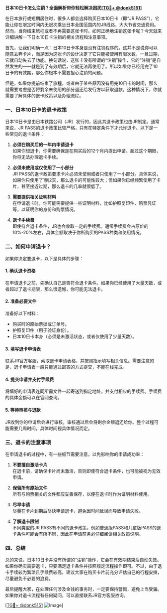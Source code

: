 **日本10日卡怎么注销？全面解析带你轻松解决困扰[[TG💪+ @donk5151](https://t.me/s/donk5151)]**

在日本旅行或短期居住时，很多人都会选择购买日本10日卡（即“JR PASS”），它能让你在限定时间内无限次乘坐日本全国范围内的JR线路，大大节省交通费用。然而，当你结束旅程或者不再需要这张卡时，如何正确地注销这张卡呢？今天就来详细讲解一下日本10日卡注销的相关流程和注意事项。

首先，让我们明确一点：日本10日卡本身是没有注销程序的。这并不是说你可以随意丢弃卡片，而是因为这张卡的设计决定了它只能被使用有限次数，一旦过期，它就自动失去了功能。换句话说，这张卡没有所谓的“注销”操作，它的“注销”是自然发生的——就是到了有效期后，它就无法再使用了。所以如果你已经用完了10日卡的有效期，那么你根本不需要担心注销的问题。

但是，如果你提前结束了旅程，或者由于某些原因没有用完10日卡的时间，那么就需要考虑是否将剩余未使用的部分退还给发行方以获取退款。这种情况下，你就需要了解具体的退卡政策以及办理流程。

### **一、日本10日卡的退卡政策**

日本10日卡是由日本铁路公司（JR）发行的，因此其退卡政策也由JR制定。通常来说，JR PASS的退卡政策比较严格，只有在特定条件下才允许退卡。以下是一些常见的退卡条件：

1. **必须在购买后的一年内申请退卡**  
   如果你想退卡，你需要确保是在购买后的12个月内提出申请。超过这个期限，你将无法办理退卡手续。

2. **必须未使用或仅使用了一小部分**  
   JR PASS的退卡政策要求卡片必须未使用或者只使用了一小部分。具体来说，如果你只使用了1到2天，那么退卡的可能性较大；但如果你已经频繁使用了卡片，甚至接近过期，那么退卡的几率就很低了。

3. **需要提供相关证明材料**  
   在申请退卡时，你可能需要提供一些证明材料，比如护照复印件、购票凭证等，以证明你的身份和购票情况。

4. **退卡手续费**  
   即使符合退卡条件，JR也会收取一定的手续费。通常手续费会占原价的10%-20%左右，具体金额取决于你所购买的PASS种类和使用情况。

### **二、如何申请退卡？**

如果你决定要退卡，以下是具体的步骤：

#### **1. 确认退卡资格**
在申请退卡之前，先确认自己是否符合退卡条件。如果你已经使用了大量天数，或者超过了退卡期限，那么很遗憾，你可能无法退卡。

#### **2. 准备必要文件**
准备好以下材料：
- 购买时的原始票据或订单号。
- 护照复印件（用于验证身份）。
- 日本10日卡本身（必须是未激活状态，或者仅使用了少量天数）。

#### **3. 填写退卡申请表**
联系JR官方客服，索取退卡申请表格，并按照指示填写相关信息。需要注意的是，退卡申请表一般只能通过邮寄的方式提交，不能在线完成。

#### **4. 提交申请并支付手续费**
将填好的申请表连同所需文件一起寄送到指定地址，并支付相应的手续费。手续费的具体金额可以在官网查询。

#### **5. 等待审核与退款**
JR收到你的申请后会进行审核，审核通过后会将剩余金额退还给你。整个过程可能需要几周时间，具体时间视具体情况而定。

### **三、退卡的注意事项**

在申请退卡的过程中，有一些细节需要注意，以免影响你的申请成功率：

1. **不要擅自激活卡片**  
   在退卡前，请确保卡片尚未激活，否则即使符合退卡条件，也可能被视为无效申请。

2. **保留所有原始文件**  
   所有与购票相关的文件都应妥善保存，以便在退卡时作为证明材料使用。

3. **尽早申请**  
   尽量在卡片到期后尽快申请退卡，避免因时间延误而导致申请失败。

4. **了解退卡限制**  
   不同类型的JR PASS有不同的退卡政策，例如普通版PASS和儿童版PASS的退卡条件可能会有所不同，因此在申请前务必仔细阅读相关政策说明。

### **四、总结**

总的来说，日本10日卡并没有所谓的“注销”操作，它会在有效期结束后自动失效。如果你确实需要退卡，只要满足退卡条件并按照规定流程操作即可。不过，由于退卡手续较为繁琐且手续费较高，建议大家在购买卡片前充分评估自己的行程安排，尽量避免不必要的浪费。

最后提醒大家，在处理任何涉及金钱的事务时，一定要保持警惕，避免上当受骗。如果你对退卡流程有任何疑问，可以直接联系JR官方客服咨询。

[[TG💪+ @donk5151](https://t.me/s/donk5151) ![Image](https://i.postimg.cc/rwNCRYN7/Snipaste-2025-04-30-17-27-05.png)]